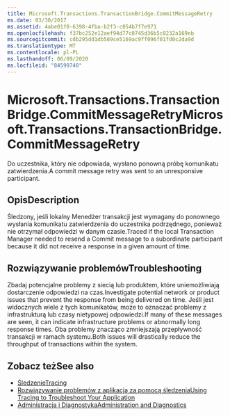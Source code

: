```yaml
---
title: Microsoft.Transactions.TransactionBridge.CommitMessageRetry
ms.date: 03/30/2017
ms.assetid: 4abe01f0-6398-4fba-b2f3-c054b7f7e971
ms.openlocfilehash: f37bc252e12aef94d77c0745d36b5c8232a169eb
ms.sourcegitcommit: cdb295dd1db589ce5169ac9ff096f01fd0c2da9d
ms.translationtype: MT
ms.contentlocale: pl-PL
ms.lasthandoff: 06/09/2020
ms.locfileid: "84599740"
---
```

# <a name="microsofttransactionstransactionbridgecommitmessageretry"></a><span data-ttu-id="e1c54-102">Microsoft.Transactions.TransactionBridge.CommitMessageRetry</span><span class="sxs-lookup"><span data-stu-id="e1c54-102">Microsoft.Transactions.TransactionBridge.CommitMessageRetry</span></span>
<span data-ttu-id="e1c54-103">Do uczestnika, który nie odpowiada, wysłano ponowną próbę komunikatu zatwierdzenia.</span><span class="sxs-lookup"><span data-stu-id="e1c54-103">A commit message retry was sent to an unresponsive participant.</span></span>  
  
## <a name="description"></a><span data-ttu-id="e1c54-104">Opis</span><span class="sxs-lookup"><span data-stu-id="e1c54-104">Description</span></span>  
 <span data-ttu-id="e1c54-105">Śledzony, jeśli lokalny Menedżer transakcji jest wymagany do ponownego wysłania komunikatu zatwierdzenia do uczestnika podrzędnego, ponieważ nie otrzymał odpowiedzi w danym czasie.</span><span class="sxs-lookup"><span data-stu-id="e1c54-105">Traced if the local Transaction Manager needed to resend a Commit message to a subordinate participant because it did not receive a response in a given amount of time.</span></span>  
  
## <a name="troubleshooting"></a><span data-ttu-id="e1c54-106">Rozwiązywanie problemów</span><span class="sxs-lookup"><span data-stu-id="e1c54-106">Troubleshooting</span></span>  
 <span data-ttu-id="e1c54-107">Zbadaj potencjalne problemy z siecią lub produktem, które uniemożliwiają dostarczenie odpowiedzi na czas.</span><span class="sxs-lookup"><span data-stu-id="e1c54-107">Investigate potential network or product issues that prevent the response from being delivered on time.</span></span>  <span data-ttu-id="e1c54-108">Jeśli jest widocznych wiele z tych komunikatów, może to oznaczać problemy z infrastrukturą lub czasy nietypowej odpowiedzi.</span><span class="sxs-lookup"><span data-stu-id="e1c54-108">If many of these messages are seen, it can indicate infrastructure problems or abnormally long response times.</span></span> <span data-ttu-id="e1c54-109">Oba problemy znacząco zmniejszają przepływność transakcji w ramach systemu.</span><span class="sxs-lookup"><span data-stu-id="e1c54-109">Both issues will drastically reduce the throughput of transactions within the system.</span></span>  
  
## <a name="see-also"></a><span data-ttu-id="e1c54-110">Zobacz też</span><span class="sxs-lookup"><span data-stu-id="e1c54-110">See also</span></span>

- [<span data-ttu-id="e1c54-111">Śledzenie</span><span class="sxs-lookup"><span data-stu-id="e1c54-111">Tracing</span></span>](index.md)
- [<span data-ttu-id="e1c54-112">Rozwiązywanie problemów z aplikacją za pomocą śledzenia</span><span class="sxs-lookup"><span data-stu-id="e1c54-112">Using Tracing to Troubleshoot Your Application</span></span>](using-tracing-to-troubleshoot-your-application.md)
- [<span data-ttu-id="e1c54-113">Administracja i Diagnostyka</span><span class="sxs-lookup"><span data-stu-id="e1c54-113">Administration and Diagnostics</span></span>](../index.md)
